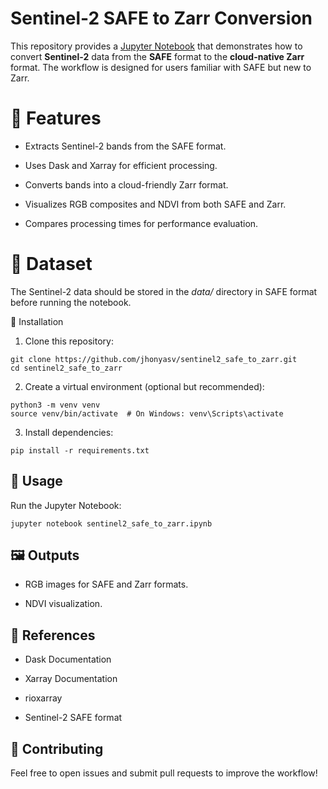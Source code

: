 # Sentinel-2 SAFE to Zarr Conversion

This repository provides a [Jupyter Notebook](notebook/SAFE_to_Zarr) that demonstrates how to convert **Sentinel-2** data from the **SAFE** format to the **cloud-native Zarr** format. The workflow is designed for users familiar with SAFE but new to Zarr.

# 📌 Features

* Extracts Sentinel-2 bands from the SAFE format.

* Uses Dask and Xarray for efficient processing.

* Converts bands into a cloud-friendly Zarr format.

* Visualizes RGB composites and NDVI from both SAFE and Zarr.

* Compares processing times for performance evaluation.

# 📂 Dataset

The Sentinel-2 data should be stored in the *data/* directory in SAFE format before running the notebook.

🔧 Installation

1. Clone this repository:
```
git clone https://github.com/jhonyasv/sentinel2_safe_to_zarr.git
cd sentinel2_safe_to_zarr
```
2. Create a virtual environment (optional but recommended):
```
python3 -m venv venv
source venv/bin/activate  # On Windows: venv\Scripts\activate
```
3. Install dependencies:
```
pip install -r requirements.txt
```
## 🚀 Usage

Run the Jupyter Notebook:
```
jupyter notebook sentinel2_safe_to_zarr.ipynb
```

## 🖼️ Outputs

* RGB images for SAFE and Zarr formats.

* NDVI visualization.



## 📖 References

* Dask Documentation

* Xarray Documentation

* rioxarray

* Sentinel-2 SAFE format

## 🔗 Contributing

Feel free to open issues and submit pull requests to improve the workflow!

